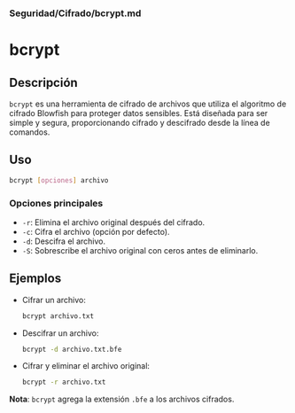 ### **Seguridad/Cifrado/bcrypt.md**

# bcrypt

## Descripción

`bcrypt` es una herramienta de cifrado de archivos que utiliza el algoritmo de cifrado Blowfish para proteger datos sensibles. Está diseñada para ser simple y segura, proporcionando cifrado y descifrado desde la línea de comandos.

## Uso

```bash
bcrypt [opciones] archivo
```

### Opciones principales

- `-r`: Elimina el archivo original después del cifrado.
- `-c`: Cifra el archivo (opción por defecto).
- `-d`: Descifra el archivo.
- `-S`: Sobrescribe el archivo original con ceros antes de eliminarlo.

## Ejemplos

- Cifrar un archivo:

  ```bash
  bcrypt archivo.txt
  ```

- Descifrar un archivo:

  ```bash
  bcrypt -d archivo.txt.bfe
  ```

- Cifrar y eliminar el archivo original:

  ```bash
  bcrypt -r archivo.txt
  ```

**Nota**: `bcrypt` agrega la extensión `.bfe` a los archivos cifrados.
